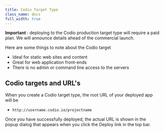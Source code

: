```yaml
---
title: Codio Target Type
class_name: docs
full_width: true
---
```


**Important** : deploying to the Codio production target type will require a paid plan. We will announce details ahead of the commercial launch.  

Here are some things to note about the Codio target

- Ideal for static web sites and content
- Great for web application front-ends
- There is no admin or command line access to the servers

## Codio targets and URL's
When you create a Codio target type, the root URL of your deployed app will be

- `http://username.codio.io/projectname`

Once you have successfully deployed, the actual URL is shown in the popup dialog that appears when you click the Deploy link in the top bar.


